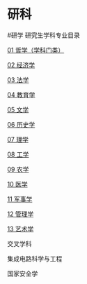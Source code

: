 # 研科
#研学
研究生学科专业目录

[01 哲学（学科门类）](笔记本/已归档/研科/01%20哲学.md)

[02 经济学](笔记本/已归档/研科/02%20经济学%206fc08.md)

[03 法学](笔记本/已归档/研科/03%20法学%2042337.md)

[04 教育学](笔记本/已归档/研科/04%20教育学%2064f97.md)

[05 文学](笔记本/已归档/研科/05%20文学%20b66ec.md)

[06 历史学](笔记本/已归档/研科/06%20历史学%209739e.md)

[07 理学](笔记本/已归档/研科/07%20理学%2023a0c.md)

[08 工学](笔记本/已归档/研科/08%20工学%2084973.md)

[09 农学](笔记本/已归档/研科/09%20农学%202b476.md)

[10 医学](笔记本/已归档/研科/10%20医学%20a8502.md)

[11 军事学](笔记本/已归档/研科/11%20军事学%20391fe.md)

[12 管理学](笔记本/已归档/研科/12%20管理学%20debef.md)

[13 艺术学](笔记本/已归档/研科/13%20艺术学%20a4de1.md)

交叉学科

集成电路科学与工程

国家安全学